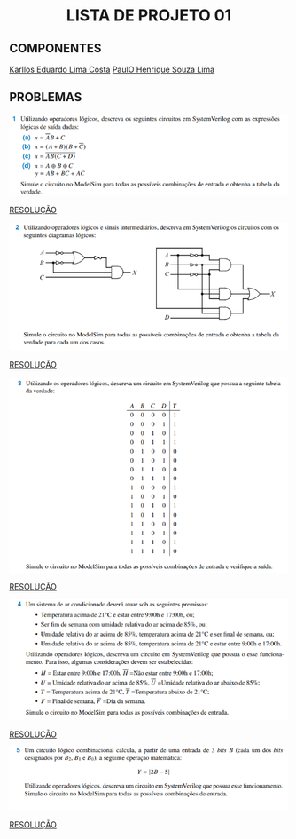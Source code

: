 <h1 align="center">
LISTA DE PROJETO 01
</h1>

## COMPONENTES

[Karllos Eduardo Lima Costa](https://github.com/karlloscosta)
[PaulO Henrique Souza Lima](https://github.com/paulotxz)

## PROBLEMAS
<p align="center">
 <img src="./Imagens/questao1.png"/>
</p>

[RESOLUÇÃO]()

<p align="center">
 <img src="./Imagens/questao2.png"/>
</p>

[RESOLUÇÃO]()

<p align="center">
 <img src="./Imagens/questao3.png"/>
</p>

[RESOLUÇÃO](https://github.com/karlloscosta/CircuitosDigitais/tree/main/Unidade_1/questao3)

<p align="center">
 <img src="./Imagens/questao4.png"/>
</p>

[RESOLUÇÃO](https://github.com/karlloscosta/CircuitosDigitais/tree/main/Unidade_1/questao_4)

<p align="center">
 <img src="./Imagens/questao5.png"/>
</p>

[RESOLUÇÃO](https://github.com/karlloscosta/CircuitosDigitais/tree/main/Unidade_1/questao_5)
